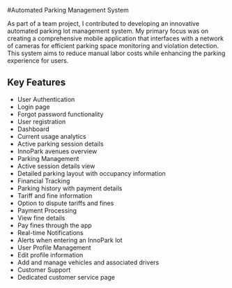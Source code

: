 #Automated Parking Management System

As part of a team project, I contributed to developing an innovative automated parking lot management system. My primary focus was on creating a comprehensive mobile application that interfaces with a network of cameras for efficient parking space monitoring and violation detection. This system aims to reduce manual labor costs while enhancing the parking experience for users.

## Key Features
- User Authentication
 - Login page
 - Forgot password functionality
 - User registration
- Dashboard
 - Current usage analytics
 - Active parking session details
 - InnoPark avenues overview
- Parking Management
 - Active session details view
 - Detailed parking layout with occupancy information
- Financial Tracking
 - Parking history with payment details
 - Tariff and fine information
 - Option to dispute tariffs and fines
- Payment Processing
 - View fine details
 - Pay fines through the app
- Real-time Notifications
 - Alerts when entering an InnoPark lot
- User Profile Management
 - Edit profile information
 - Add and manage vehicles and associated drivers
- Customer Support
 - Dedicated customer service page

